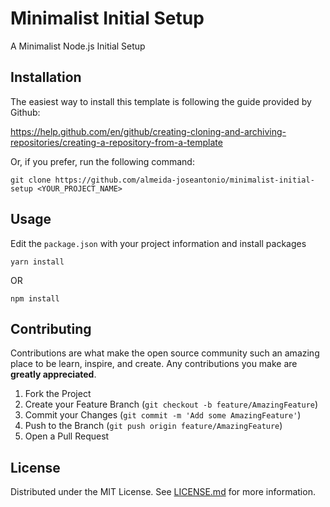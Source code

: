 # Minimalist Initial Setup

A Minimalist Node.js Initial Setup

## Installation

The easiest way to install this template is following the guide provided by Github:

https://help.github.com/en/github/creating-cloning-and-archiving-repositories/creating-a-repository-from-a-template

Or, if you prefer, run the following command:

```
git clone https://github.com/almeida-joseantonio/minimalist-initial-setup <YOUR_PROJECT_NAME>
```

## Usage

Edit the ```package.json``` with your project information and install packages

```
yarn install
```
OR

```
npm install
```
## Contributing

Contributions are what make the open source community such an amazing place to be learn, inspire, and create. Any contributions you make are **greatly appreciated**.

1. Fork the Project
2. Create your Feature Branch (`git checkout -b feature/AmazingFeature`)
3. Commit your Changes (`git commit -m 'Add some AmazingFeature'`)
4. Push to the Branch (`git push origin feature/AmazingFeature`)
5. Open a Pull Request

## License

Distributed under the MIT License. See [LICENSE.md](LICENSE.md) for more information.
